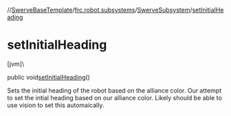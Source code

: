 //[SwerveBaseTemplate](../../../index.md)/[frc.robot.subsystems](../index.md)/[SwerveSubsystem](index.md)/[setInitialHeading](set-initial-heading.md)

# setInitialHeading

[jvm]\

public void[setInitialHeading](set-initial-heading.md)()

Sets the initial heading of the robot based on the alliance color. Our attempt to set the intial heading based on our alliance color. Likely should be able to use vision to set this automaically.

